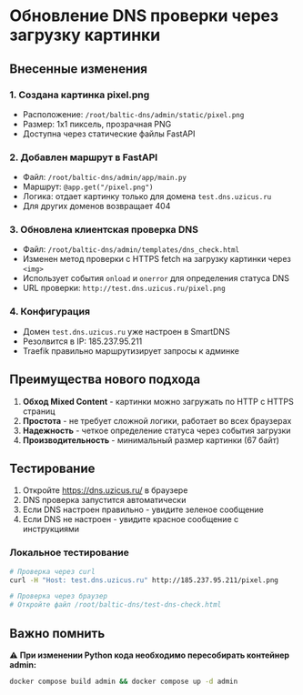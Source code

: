 # Обновление DNS проверки через загрузку картинки

## Внесенные изменения

### 1. Создана картинка pixel.png
- Расположение: `/root/baltic-dns/admin/static/pixel.png`
- Размер: 1x1 пиксель, прозрачная PNG
- Доступна через статические файлы FastAPI

### 2. Добавлен маршрут в FastAPI
- Файл: `/root/baltic-dns/admin/app/main.py`
- Маршрут: `@app.get("/pixel.png")`
- Логика: отдает картинку только для домена `test.dns.uzicus.ru`
- Для других доменов возвращает 404

### 3. Обновлена клиентская проверка DNS
- Файл: `/root/baltic-dns/admin/templates/dns_check.html`
- Изменен метод проверки с HTTPS fetch на загрузку картинки через `<img>`
- Использует события `onload` и `onerror` для определения статуса DNS
- URL проверки: `http://test.dns.uzicus.ru/pixel.png`

### 4. Конфигурация
- Домен `test.dns.uzicus.ru` уже настроен в SmartDNS
- Резолвится в IP: 185.237.95.211
- Traefik правильно маршрутизирует запросы к админке

## Преимущества нового подхода

1. **Обход Mixed Content** - картинки можно загружать по HTTP с HTTPS страниц
2. **Простота** - не требует сложной логики, работает во всех браузерах
3. **Надежность** - четкое определение статуса через события загрузки
4. **Производительность** - минимальный размер картинки (67 байт)

## Тестирование

1. Откройте https://dns.uzicus.ru/ в браузере
2. DNS проверка запустится автоматически
3. Если DNS настроен правильно - увидите зеленое сообщение
4. Если DNS не настроен - увидите красное сообщение с инструкциями

### Локальное тестирование
```bash
# Проверка через curl
curl -H "Host: test.dns.uzicus.ru" http://185.237.95.211/pixel.png

# Проверка через браузер
# Откройте файл /root/baltic-dns/test-dns-check.html
```

## Важно помнить

⚠️ **При изменении Python кода необходимо пересобирать контейнер admin:**
```bash
docker compose build admin && docker compose up -d admin
```